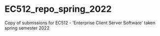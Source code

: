 # EC512_repo_spring_2022
 Copy of submissions for EC512 - 'Enterprise Client Server Software' taken spring semester 2022
